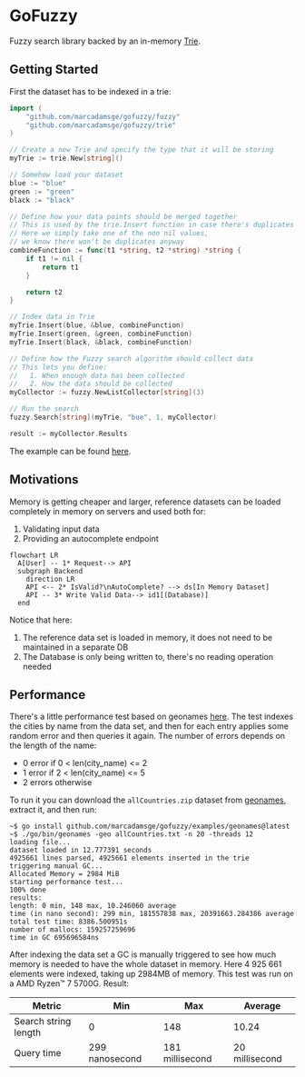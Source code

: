 # GoFuzzy

Fuzzy search library backed by an in-memory [Trie](https://en.wikipedia.org/wiki/Trie).

## Getting Started

First the dataset has to be indexed in a trie:

```go
import (
    "github.com/marcadamsge/gofuzzy/fuzzy"
    "github.com/marcadamsge/gofuzzy/trie"
)

// Create a new Trie and specify the type that it will be storing
myTrie := trie.New[string]()

// Somehow load your dataset
blue := "blue"
green := "green"
black := "black"

// Define how your data points should be merged together
// This is used by the trie.Insert function in case there's duplicates
// Here we simply take one of the non nil values,
// we know there won't be duplicates anyway
combineFunction := func(t1 *string, t2 *string) *string {
    if t1 != nil {
        return t1
    }

    return t2
}

// Index data in Trie
myTrie.Insert(blue, &blue, combineFunction)
myTrie.Insert(green, &green, combineFunction)
myTrie.Insert(black, &black, combineFunction)

// Define how the Fuzzy search algorithm should collect data
// This lets you define:
//   1. When enough data has been collected
//   2. How the data should be collected
myCollector := fuzzy.NewListCollector[string](3)

// Run the search
fuzzy.Search[string](myTrie, "bue", 1, myCollector)

result := myCollector.Results
```

The example can be found [here](examples/colors/color_test.go).

## Motivations

Memory is getting cheaper and larger, reference datasets can be loaded completely in memory on servers and used both
for:

1. Validating input data
2. Providing an autocomplete endpoint

```mermaid
flowchart LR
  A[User] -- 1* Request--> API
  subgraph Backend
    direction LR
    API <-- 2* IsValid?\nAutoComplete? --> ds[In Memory Dataset]
    API -- 3* Write Valid Data--> id1[(Database)]
  end
```

Notice that here:

1. The reference data set is loaded in memory, it does not need to be maintained in a separate DB
2. The Database is only being written to, there's no reading operation needed

## Performance

There's a little performance test based on geonames [here](examples/geonames/main.go).
The test indexes the cities by name from the data set, and then for each entry applies some random error and then
queries it again. The number of errors depends on the length of the name:

- 0 error if 0 < len(city_name) <= 2
- 1 error if 2 < len(city_name) <= 5
- 2 errors otherwise

To run it you can download the `allCountries.zip` dataset from [geonames](http://download.geonames.org/export/dump/),
extract it, and then run:

```
~$ go install github.com/marcadamsge/gofuzzy/examples/geonames@latest
~$ ./go/bin/geonames -geo allCountries.txt -n 20 -threads 12
loading file...
dataset loaded in 12.777391 seconds
4925661 lines parsed, 4925661 elements inserted in the trie
triggering manual GC...
Allocated Memory = 2984 MiB
starting performance test...
100% done
results:
length: 0 min, 148 max, 10.246060 average
time (in nano second): 299 min, 181557838 max, 20391663.284386 average
total test time: 8386.500951s
number of mallocs: 159257259696
time in GC 695696584ns
```

After indexing the data set a GC is manually triggered to see how much memory is needed to have the whole dataset in
memory.
Here 4 925 661 elements were indexed, taking up 2984MB of memory.
This test was run on a AMD Ryzen™ 7 5700G.
Result:

| Metric               | Min            | Max             | Average        |
|----------------------|----------------|-----------------|----------------|
| Search string length | 0              | 148             | 10.24          |
| Query time           | 299 nanosecond | 181 millisecond | 20 millisecond |
